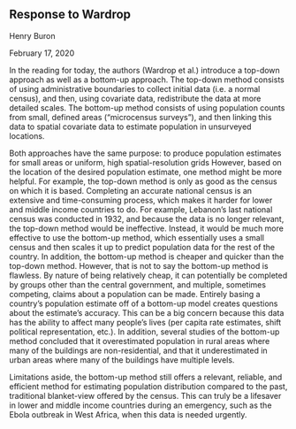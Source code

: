 ## Response to Wardrop

Henry Buron

February 17, 2020

In the reading for today, the authors (Wardrop et al.) introduce a top-down approach as well as a bottom-up approach. The top-down method consists of using administrative boundaries to collect initial data (i.e. a normal census), and then, using covariate data, redistribute the data at more detailed scales. The bottom-up method consists of using population counts from small, defined areas (“microcensus surveys”), and then linking this data to spatial covariate data to estimate population in unsurveyed locations.

Both approaches have the same purpose: to produce population estimates for small areas or uniform, high spatial-resolution grids However, based on the location of the desired population estimate, one method might be more helpful. For example, the top-down method is only as good as the census on which it is based. Completing an accurate national census is an extensive and time-consuming process, which makes it harder for lower and middle income countries to do. For example, Lebanon’s last national census was conducted in 1932, and because the data is no longer relevant, the top-down method would be ineffective. Instead, it would be much more effective to use the bottom-up method, which essentially uses a small census and then scales it up to predict population data for the rest of the country. In addition, the bottom-up method is cheaper and quicker than the top-down method. However, that is not to say the bottom-up method is flawless. By nature of being relatively cheap, it can potentially be completed by groups other than the central government, and multiple, sometimes competing, claims about a population can be made. Entirely basing a country’s population estimate off of a bottom-up model creates questions about the estimate’s accuracy. This can be a big concern because this data has the ability to affect many people’s lives (per capita rate estimates, shift political representation, etc.). In addition, several studies of the bottom-up method concluded that it overestimated population in rural areas where many of the buildings are non-residential, and that it underestimated in urban areas where many of the buildings have multiple levels.

Limitations aside, the bottom-up method still offers a relevant, reliable, and efficient method for estimating population distribution compared to the past, traditional blanket-view offered by the census. This can truly be a lifesaver in lower and middle income countries during an emergency, such as the Ebola outbreak in West Africa, when this data is needed urgently.
